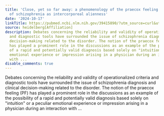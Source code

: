 ```yaml
---
title: 'Close, yet so far away: a phenomenology of the praecox feeling in the diagnosis
  of schizophrenia as intercorporeal alienness'
date: '2024-10-17'
linkTitle: https://pubmed.ncbi.nlm.nih.gov/39415890/?utm_source=curl&utm_medium=rss&utm_campaign=pubmed-2&utm_content=1FakS-2QOkCT8HsMOQP1bCRQ4YzyumYOmxmF0moLsQ3dFB1E9V&fc=20220326224207&ff=20241017182615&v=2.18.0.post9+e462414
source: heidelberg[Affiliation]
description: Debates concerning the reliability and validity of operationalized criteria
  and diagnostic tools have surrounded the issue of schizophrenia diagnosis and clinical
  decision-making related to the disorder. The notion of the praecox feeling (PF)
  has played a prominent role in the discussions as an example of the possibility
  of a rapid and potentially valid diagnosis based solely on "intuition" or a peculiar
  emotional experience or impression arising in a physician during an interaction
  with ...
disable_comments: true
---
```

Debates concerning the reliability and validity of operationalized criteria and diagnostic tools have surrounded the issue of schizophrenia diagnosis and clinical decision-making related to the disorder. The notion of the praecox feeling (PF) has played a prominent role in the discussions as an example of the possibility of a rapid and potentially valid diagnosis based solely on "intuition" or a peculiar emotional experience or impression arising in a physician during an interaction with ...